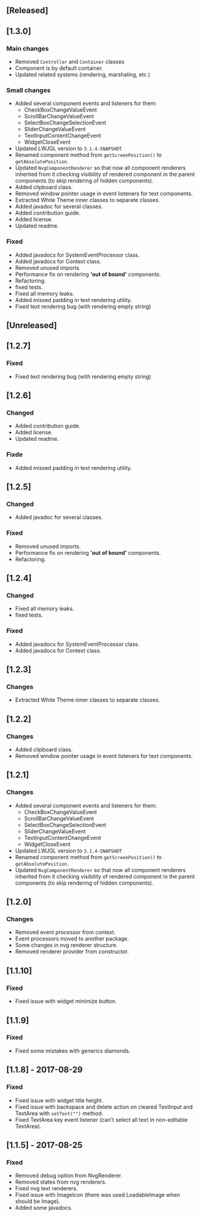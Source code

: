 ## [Released]
## [1.3.0]
### Main changes
- Removed `Controller` and `Container` classes
- Component is by default container.
- Updated related systems (rendering, marshaling, etc.)

### Small changes
- Added several component events and listeners for them:
  - CheckBoxChangeValueEvent
  - ScrollBarChangeValueEvent
  - SelectBoxChangeSelectionEvent
  - SliderChangeValueEvent
  - TextInputContentChangeEvent
  - WidgetCloseEvent
- Updated LWJGL version to `3.1.4-SNAPSHOT`
- Renamed component method from `getScreenPosition()` to `getAbsolutePosition`. 
- Updated `NvgComponentRenderer` so that now all component renderers inherited from it checking visibility of rendered component in the parent 
components (to skip rendering of hidden components).
- Added clipboard class.
- Removed window pointer usage in event listeners for text components. 
- Extracted White Theme inner classes to separate classes.
- Added javadoc for several classes.
- Added contribution guide.
- Added license.
- Updated readme.
### Fixed
- Added javadocs for SystemEventProcessor class.
- Added javadocs for Context class.
- Removed unused imports.
- Performance fix on rendering __'out of bound'__ components.
- Refactoring.
- fixed tests.
- Fixed all memory leaks.
- Added missed padding in text rendering utility.
- Fixed text rendering bug (with rendering empty string)



## [Unreleased]
## [1.2.7]
### Fixed
- Fixed text rendering bug (with rendering empty string)

## [1.2.6]
### Changed
- Added contribution guide.
- Added license.
- Updated readme.
### Fixde
- Added missed padding in text rendering utility.

## [1.2.5]
### Changed
- Added javadoc for several classes.

### Fixed
- Removed unused imports.
- Performance fix on rendering __'out of bound'__ components.
- Refactoring.

## [1.2.4]
### Changed
- Fixed all memory leaks.
- fixed tests.
### Fixed
- Added javadocs for SystemEventProcessor class.
- Added javadocs for Context class.

## [1.2.3]
### Changes
- Extracted White Theme inner classes to separate classes.

## [1.2.2]
### Changes
- Added clipboard class.
- Removed window pointer usage in event listeners for text components. 

## [1.2.1]
### Changes
- Added several component events and listeners for them:
  - CheckBoxChangeValueEvent
  - ScrollBarChangeValueEvent
  - SelectBoxChangeSelectionEvent
  - SliderChangeValueEvent
  - TextInputContentChangeEvent
  - WidgetCloseEvent
- Updated LWJGL version to `3.1.4-SNAPSHOT`
- Renamed component method from `getScreenPosition()` to `getAbsolutePosition`. 
- Updated `NvgComponentRenderer` so that now all component renderers inherited from it checking visibility of rendered component in the parent 
components (to skip rendering of hidden components).

## [1.2.0]
### Changes
- Removed event processor from context.
- Event processors moved to another package.
- Some changes in nvg renderer structure.
- Removed renderer provider from constructor.
  
## [1.1.10]
### Fixed
- Fixed issue with widget minimize button.

## [1.1.9]
### Fixed
- Fixed some mistakes with generics diamonds.

## [1.1.8] - 2017-08-29
### Fixed
- Fixed issue with widget title height.
- Fixed issue with backspace and delete action on cleared TextInput and TextArea with `setText("")` method.
- Fixed TextArea key event listener (can't select all text in non-editable TextArea).

## [1.1.5] - 2017-08-25
### Fixed
- Removed debug option from NvgRenderer.
- Removed states from nvg renderers.
- Fixed nvg text renderers.
- Fixed issue with ImageIcon (there was used LoadableImage when should be Image).
- Added some javadocs.